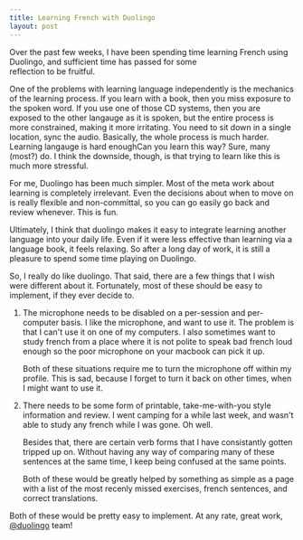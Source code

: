 ```yaml
---
title: Learning French with Duolingo
layout: post
---
```


Over the past few weeks, I have been spending time learning French
using Duolingo, and sufficient time has passed for some  
reflection to be fruitful. 

One of the problems with learning language independently is the
mechanics of the learning process. If you
learn with a book, then you miss exposure to the spoken word. If you use
one of those CD systems, then you are exposed to the other langauge as
it is spoken,
but the entire process is more constrained, making it more irritating. 
You need to sit down in a single location, sync the audio. Basically,
the whole process is much harder. Learning langauge is hard enoughCan you 
learn this way? Sure, many (most?) do. I think the downside, though, is that
trying to learn like this is much more stressful. 

For me, Duolingo has been much simpler. Most of the meta work
about learning is completely irrelevant. Even the decisions about when
to move on is really flexible and non-committal, so you can go easily
go back and review whenever. This is fun. 

Ultimately, I think that duolingo makes it easy to integrate learning
another language into your daily life. Even if it were less effective
than learning via a language book, it feels relaxing. So after a long
day of work, it is still a pleasure to spend some time playing on
Duolingo. 

So, I really do like duolingo. That said, there are a few things that
I wish were different about it. Fortunately, most of these should be
easy to implement, if they ever decide to. 


1. The microphone needs to be disabled on a
   per-session and per-computer basis. I like the
   microphone, and want to use it. The problem is that I can't use it
   on one of my computers. I also sometimes want to study
   french from a place where it is not polite to speak bad french loud
   enough so the poor microphone on your macbook can pick it up.

   Both of these situations require me to turn the microphone off
   within my profile. This is sad, because I forget to turn it back on
   other times, when I might want to use it. 


2. There needs to be some form of printable, take-me-with-you style
   information and review. I went camping for a while last week, and
   wasn't able to study any french while I was gone. Oh well. 

   Besides that, there are certain verb forms that I have consistantly
   gotten tripped up on. Without having any way of comparing many of
   these sentences at the same time, I keep being confused at the same
   points. 

   Both of these would be greatly helped by something as simple as a
   page with a list of the most recenly missed exercises, french
   sentences, and correct translations. 
   

Both of these would be pretty easy to implement. At any rate, great
work, [@duolingo](https://twitter.com/duolingo) team!
